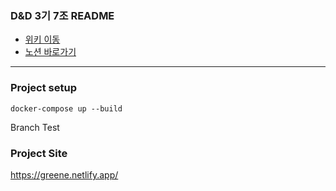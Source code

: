 ### D&D 3기 7조 README

* [위키 이동](https://github.com/dnd-mentee-3rd/dnd-mentee-3rd-7-repo/wiki)
* [노션 바로가기](https://www.notion.so/Index-eb8608900f264739af9c330b4e7c7b29)

--- 

### Project setup 

```
docker-compose up --build
```

Branch Test

### Project Site

https://greene.netlify.app/





